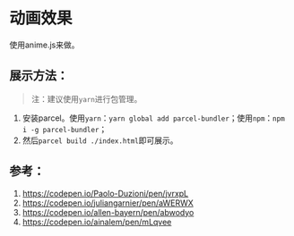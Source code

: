 # 动画效果

使用anime.js来做。

## 展示方法：

> 注：建议使用`yarn`进行包管理。

1. 安装parcel。使用`yarn`：`yarn global add parcel-bundler`；使用`npm`：`npm i -g parcel-bundler`；
2. 然后`parcel build ./index.html`即可展示。

## 参考：
1. https://codepen.io/Paolo-Duzioni/pen/jvrxpL
2. https://codepen.io/juliangarnier/pen/aWERWX
3. https://codepen.io/allen-bayern/pen/abwodyo
4. https://codepen.io/ainalem/pen/mLqvee